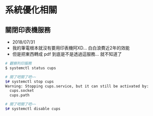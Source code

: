 # 系統優化相關

## 關閉印表機服務

- 2018/07/31
- 我的筆電根本就沒有要用印表機阿XD... 白白浪費近2年的效能
- 但是把東西轉成 pdf 到底是不是透過這服務... 就不知道了

```sh
# 觀察列印服務
$ systemctl status cups

# 關了吧關了吧~~
$# systemctl stop cups
Warning: Stopping cups.service, but it can still be activated by:
  cups.socket
  cups.path

# 關了吧關了吧~~
$# systemctl disable cups
```

